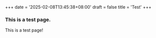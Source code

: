 +++
date = '2025-02-08T13:45:38+08:00'
draft = false
title = 'Test'
+++

### This is a test page.

This is a test page!
